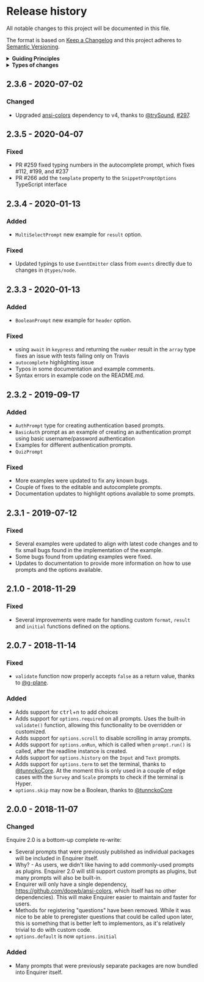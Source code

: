 # Release history

All notable changes to this project will be documented in this file.

The format is based on [Keep a Changelog](http://keepachangelog.com/en/1.0.0/)
and this project adheres to [Semantic Versioning](http://semver.org/spec/v2.0.0.html).

<details>
  <summary><strong>Guiding Principles</strong></summary>

- Changelogs are for humans, not machines.
- There should be an entry for every single version.
- The same types of changes should be grouped.
- Versions and sections should be linkable.
- The latest version comes first.
- The release date of each versions is displayed.
- Mention whether you follow Semantic Versioning.

</details>

<details>
  <summary><strong>Types of changes</strong></summary>

Changelog entries are classified using the following labels _(from [keep-a-changelog](http://keepachangelog.com/)_):

- `Added` for new features.
- `Changed` for changes in existing functionality.
- `Deprecated` for soon-to-be removed features.
- `Removed` for now removed features.
- `Fixed` for any bug fixes.
- `Security` in case of vulnerabilities.

</details>

## 2.3.6 - 2020-07-02

### Changed

- Upgraded [ansi-colors](https://github.com/doowb/ansi-colors) dependency to v4, thanks
  to [@trySound](https://github.com/TrySound), [#297](https://github.com/enquirer/enquirer/pull/297).

## 2.3.5 - 2020-04-07

### Fixed

- PR #259 fixed typing numbers in the autocomplete prompt, which fixes #112, #199, and #237
- PR #266 add the `template` property to the `SnippetPromptOptions` TypeScript interface

## 2.3.4 - 2020-01-13

### Added

- `MultiSelectPrompt` new example for `result` option.

### Fixed

- Updated typings to use `EventEmitter` class from `events` directly due to changes in `@types/node`.

## 2.3.3 - 2020-01-13

### Added

- `BooleanPrompt` new example for `header` option.

### Fixed

- using `await` in `keypress` and returning the `number` result in the `array` type fixes an issue with tests failing
  only on Travis
- `autocomplete` highlighting issue
- Typos in some documentation and example comments.
- Syntax errors in example code on the README.md.

## 2.3.2 - 2019-09-17

### Added

- `AuthPrompt` type for creating authentication based prompts.
- `BasicAuth` prompt as an example of creating an authentication prompt using basic username/password authentication
- Examples for different authentication prompts.
- `QuizPrompt`

### Fixed

- More examples were updated to fix any known bugs.
- Couple of fixes to the editable and autocomplete prompts.
- Documentation updates to highlight options available to some prompts.

## 2.3.1 - 2019-07-12

### Fixed

- Several examples were updated to align with latest code changes and to fix small bugs found in the implementation of
  the example.
- Some bugs found from updating examples were fixed.
- Updates to documentation to provide more information on how to use prompts and the options available.

## 2.1.0 - 2018-11-29

### Fixed

- Several improvements were made for handling custom `format`, `result` and `initial` functions defined on the options.

## 2.0.7 - 2018-11-14

### Fixed

- `validate` function now properly accepts `false` as a return value, thanks to [@g-plane](https://github.com/g-plane).

### Added

- Adds support for <kbd>ctrl</kbd>+<kbd>n</kbd> to add choices
- Adds support for `options.required` on all prompts. Uses the built-in `validate()` function, allowing this
  functionality to be overridden or customized.
- Adds support for `options.scroll` to disable scrolling in array prompts.
- Adds support for `options.onRun`, which is called when `prompt.run()` is called, after the readline instance is
  created.
- Adds support for `options.history` on the `Input` and `Text` prompts.
- Adds support for `options.term` to set the terminal, thanks to [@tunnckoCore](https://github.com/tunnckoCore). At the
  moment this is only used in a couple of edge cases with the `Survey` and `Scale` prompts to check if the terminal is
  Hyper.
- `options.skip` may now be a Boolean, thanks to [@tunnckoCore](https://github.com/tunnckoCore)

## 2.0.0 - 2018-11-07

### Changed

Enquire 2.0 is a bottom-up complete re-write:

- Several prompts that were previously published as individual packages will be included in Enquirer itself.
- Why? - As users, we didn't like having to add commonly-used prompts as plugins. Enquirer 2.0 will still support custom
  prompts as plugins, but many prompts will also be built-in.
- Enquirer will only have a single dependency, https://github.com/doowb/ansi-colors, which itself has no other
  dependencies). This will make Enquirer easier to maintain and faster for users.
- Methods for registering "questions" have been removed. While it was nice to be able to preregister questions that
  could be called upon later, this is something that is better left to implementors, as it's relatively trivial to do
  with custom code.
- `options.default` is now `options.initial`

### Added

- Many prompts that were previously separate packages are now bundled into Enquirer itself.

[Unreleased]: https://github.com/enquirer/enquirer/compare/2.0.2...HEAD

[keep-a-changelog]: https://github.com/olivierlacan/keep-a-changelog
